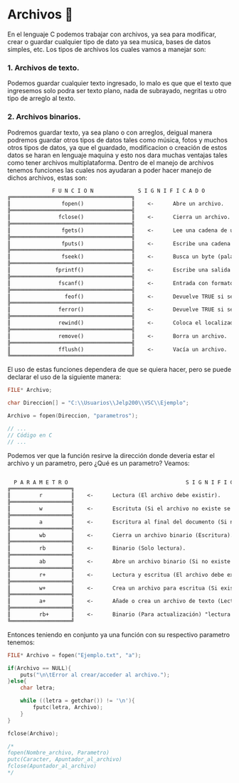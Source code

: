 # Archivos :open_file_folder:
En el lenguaje C podemos trabajar con archivos, ya sea para modificar, crear o guardar cualquier tipo de dato ya sea musica, bases de datos simples, etc. Los tipos de archivos los cuales vamos a manejar son:
### 1. Archivos de texto.
Podemos guardar cualquier texto ingresado, lo malo es que que el texto que ingresemos solo podra ser texto plano, nada de subrayado, negritas u otro tipo de arreglo al texto.
### 2. Archivos binarios.
Podremos guardar texto, ya sea plano o  con arreglos, deigual manera podremos guardar otros tipos de datos tales como música, fotos y muchos otros tipos de datos, ya que el guardado, modificacion o creación de estos datos se haran en lenguaje maquina y esto nos dara muchas ventajas tales como tener archivos multiplataforma.
Dentro de el manejo de archivos tenemos funciones las cuales nos ayudaran a poder hacer manejo de dichos archivos, estas son: 
```txt
              F U N C I O N              S I G N I F I C A D O
╔══════════════════════════════════════╗
║                fopen()               ║    <-      Abre un archivo.
╠══════════════════════════════════════╣
║               fclose()               ║    <-      Cierra un archivo.
╠══════════════════════════════════════╣
║                fgets()               ║    <-      Lee una cadena de un archivo.
╠══════════════════════════════════════╣
║                fputs()               ║    <-      Escribe una cadena en un archivo.
╠══════════════════════════════════════╣
║                fseek()               ║    <-      Busca un byte (palabra) en especifico de un archivo.
╠══════════════════════════════════════╣
║              fprintf()               ║    <-      Escribe una salida con formto en el archivo.
╠══════════════════════════════════════╣
║               fscanf()               ║    <-      Entrada con formato desde el archivo.
╠══════════════════════════════════════╣
║                 feof()               ║    <-      Devuelve TRUE si se llega al final de un archivo.
╠══════════════════════════════════════╣
║               ferror()               ║    <-      Devuelve TRUE si se produce un error.
╠══════════════════════════════════════╣
║               rewind()               ║    <-      Coloca el localizador de pisición del archivo al principio de este.
╠══════════════════════════════════════╣
║               remove()               ║    <-      Borra un archivo.
╠══════════════════════════════════════╣
║               fflush()               ║    <-      Vacía un archivo.
╚══════════════════════════════════════╝
```
El uso de estas funciones dependera de que se quiera hacer, pero se puede declarar el uso de la siguiente manera:
```C
FILE* Archivo;

char Direccion[] = "C:\\Usuarios\\Jelp200\\VSC\\Ejemplo";

Archivo = fopen(Direccion, "parametros");

// ...
// Código en C
// ...

```
Podemos ver que la función resirve la dirección donde deveria estar el archivo y un parametro, pero ¿Qué es un parametro? Veamos:
```txt

  P A R A M E T R O                                     S I G N I F I C A D O
╔═══════════════════╗
║         r         ║    <-      Lectura (El archivo debe existir).
╠═══════════════════╣
║         w         ║    <-      Escrituta (Si el archivo no existe se crea, si existe se sobre escribe).
╠═══════════════════╣
║         a         ║    <-      Escritura al final del documento (Si no existe se crea/añade).
╠═══════════════════╣
║         wb        ║    <-      Cierra un archivo binario (Escritura).
╠═══════════════════╣
║         rb        ║    <-      Binario (Solo lectura).
╠═══════════════════╣
║         ab        ║    <-      Abre un archivo binario (Si no existe se crea/añade).
╠═══════════════════╣
║         r+        ║    <-      Lectura y escritua (El archivo debe existir).
╠═══════════════════╣
║         w+        ║    <-      Crea un archivo para escritua (Si existe se sobre escribe).
╠═══════════════════╣
║         a+        ║    <-      Añade o crea un archivo de texto (Lectura o escritura).
╠═══════════════════╣
║         rb+       ║    <-      Binario (Para actualización) "lectura y escritura".
╚═══════════════════╝
```
Entonces teniendo en conjunto ya una función con su respectivo parametro tenemos:
```C
FILE* Archivo = fopen("Ejemplo.txt", "a");

if(Archivo == NULL){
    puts("\n\tError al crear/acceder al archivo.");
}else{
    char letra;

    while ((letra = getchar()) != '\n'){
        fputc(letra, Archivo);
    }
}

fclose(Archivo);

/*
fopen(Nombre_archivo, Parametro)
putc(Caracter, Apuntador_al_archivo)
fclose(Apuntador_al_archivo)
*/
```